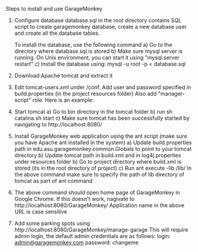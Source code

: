 Steps to install and use GarageMonkey

1. Configure database
   database.sql in the root directory contains SQL script to create garagemonkey database, create a new database user and
   create all the database tables.

   To install the database, use the following command
   a) Go to the directory where database.sql is stored
   b) Make sure mysql server is running. On Unix environment, you can start it using "mysql.server restart"
   c) Install the database using:
      mysql -u root -p < database.sql

2. Download Apache tomcat and extract it

3. Edit tomcat-users.xml under <tomcat-directory>/conf. Add user and password specified in build.properties (in the project resources folder)
   Also add "manager-script" role. Here is an example:
   <role rolename="manager-script"/>
   <user username="garageadmin" password="admin123" roles="manager-script"/>

4. Start tomcat
   a) Go to bin directory in the tomcat folder
   b) run sh catalina.sh start
   c) Make sure tomcat has been successfully started by navigating to http://localhost:8080/

5. Install GarageMonkey web application using the ant script (make sure you have Apache ant installed in the system)
   a) Update build.properties path in edu.asu.garagemonkey.common.Globals to point to your tomcat directory
   b) Update tomcat path in build.xml and in log4j.properties under resources folder
   b) Go to project directory where build.xml is stored (its in the root directory of project)
   c) Run
    ant execute -lib <tomcat-directory>/lib/
   In the above command make sure to specify the path of lib directory of tomcat as part of ant command

6. The above command should open home page of GarageMonkey in Google Chrome. If this doesn't work, nagivate to
  http://localhost:8080/GarageMonkey/
  Application name in the above URL is case sensitive

7. Add some parking spots using
  http://localhost:8080/GarageMonkey/manage-garage
  This will require admin login, the default admin credentials are as follows:
  login: admin@garagemonkey.com
  password: changeme




